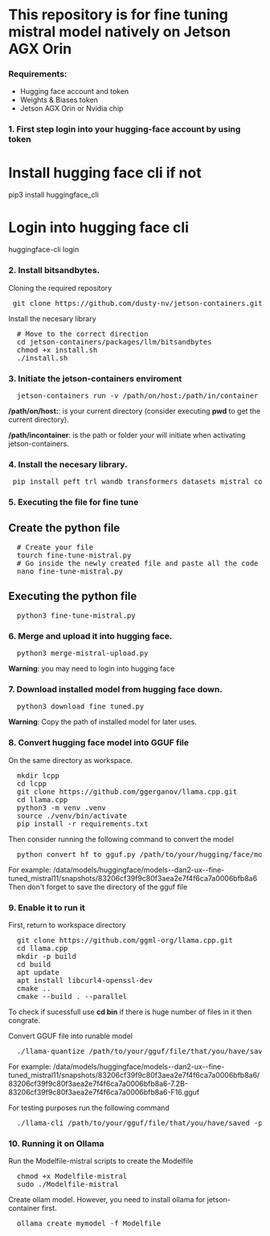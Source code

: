 # This repository is for fine tuning mistral model natively on Jetson AGX Orin

### Requirements:
- Hugging face account and token
- Weights & Biases token
- Jetson AGX Orin or Nvidia chip

### **1.** First step login into your hugging-face account by using token

  # Install hugging face cli if not
  
  pip3 install huggingface_cli

  # Login into hugging face cli
  
  huggingface-cli login

### **2.** Install bitsandbytes.
Cloning the required repository
<pre> git clone https://github.com/dusty-nv/jetson-containers.git </pre>
Install the necesary library
<pre>
  # Move to the correct direction
  cd jetson-containers/packages/llm/bitsandbytes
  chmod +x install.sh
  ./install.sh
</pre>

### **3.**  Initiate the jetson-containers enviroment
<pre>
  jetson-containers run -v /path/on/host:/path/in/container $(autotag bitsandbytes)
</pre>
**/path/on/host:**: is your current directory (consider executing **pwd** to get the current directory).

**/path/incontainer**: is the path or folder your will initiate when activating jetson-containers.

### **4.**  Install the necesary library.
<pre> pip install peft trl wandb transformers datasets mistral_common --index-url https://pypi.org/simple </pre>

### **5.**  Executing the file for fine tune
## Create the python file
<pre>
  # Create your file
  tourch fine-tune-mistral.py
  # Go inside the newly created file and paste all the code in " fine-tune-mistral.py " in
  nano fine-tune-mistral.py
</pre>
## Executing the python file
<pre>
  python3 fine-tune-mistral.py
</pre>

### **6.** Merge and upload it into hugging face.
<pre>
  python3 merge-mistral-upload.py
</pre>

**Warning**: you may need to login into hugging face 

### **7.** Download installed model from hugging face down.
<pre>
  python3 download_fine_tuned.py
</pre>

**Warning**: Copy the path of installed model for later uses.

### **8.** Convert hugging face model into GGUF file
On the same directory as workspace.
<pre>
  mkdir lcpp
  cd lcpp
  git clone https://github.com/ggerganov/llama.cpp.git
  cd llama.cpp
  python3 -m venv .venv
  source ./venv/bin/activate
  pip install -r requirements.txt
</pre>
Then consider running the following command to convert the model
<pre>
  python convert_hf_to_gguf.py /path/to/your/hugging/face/model/that/you/downloaded/
</pre>
For example: /data/models/huggingface/models--dan2-ux--fine-tuned_mistral11/snapshots/83206cf39f9c80f3aea2e7f4f6ca7a0006bfb8a6
Then don't forget to save the directory of the gguf file

### **9.** Enable it to run it
First, return to workspace directory
<pre>
  git clone https://github.com/ggml-org/llama.cpp.git
  cd llama.cpp
  mkdir -p build
  cd build
  apt update
  apt install libcurl4-openssl-dev
  cmake ..
  cmake --build . --parallel
</pre>
To check if sucessfull use **cd bin** if there is huge number of files in it then congrate.

Convert GGUF file into runable model
<pre>
  ./llama-quantize /path/to/your/gguf/file/that/you/have/saved Q4_K_M
</pre>
For example: /data/models/huggingface/models--dan2-ux--fine-tuned_mistral11/snapshots/83206cf39f9c80f3aea2e7f4f6ca7a0006bfb8a6/83206cf39f9c80f3aea2e7f4f6ca7a0006bfb8a6-7.2B-83206cf39f9c80f3aea2e7f4f6ca7a0006bfb8a6-F16.gguf

For testing purposes run the following command
<pre>
  ./llama-cli /path/to/your/gguf/file/that/you/have/saved -p "Hello"
</pre>

### **10.** Running it on Ollama
Run the Modelfile-mistral scripts to create the Modelfile
<pre>
  chmod +x Modelfile-mistral
  sudo ./Modelfile-mistral
</pre>

Create ollam model. However, you need to install ollama for jetson-container first.
<pre>
  ollama create mymodel -f Modelfile
</pre>


